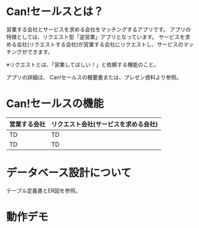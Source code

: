 # Can!セールスとは？
営業する会社とサービスを求める会社をマッチングするアプリです。
アプリの特徴としては、リクエスト型「逆営業」アプリとなっています。
サービスを求める会社(リクエストする会社)が営業する会社にリクエストし、サービスのマッチングができます。

※リクエストとは、「営業してほしい！」と依頼する機能のこと。

アプリの詳細は、
Can!セールスの概要書または、プレゼン資料より参照。

# Can!セールスの機能
|  営業する会社  |  リクエスト会社(サービスを求める会社)  |
| ---- | ---- |
|  TD  |  TD  |
|  TD  |  TD  |

# データベース設計について
テーブル定義書とER図を参照。

# 動作デモ



